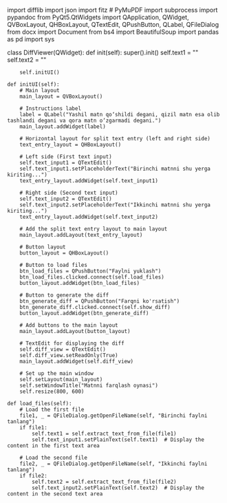 import difflib
import json
import fitz  # PyMuPDF
import subprocess
import pypandoc
from PyQt5.QtWidgets import QApplication, QWidget, QVBoxLayout, QHBoxLayout, QTextEdit, QPushButton, QLabel, QFileDialog
from docx import Document
from bs4 import BeautifulSoup
import pandas as pd
import sys

class DiffViewer(QWidget):
    def init(self):
        super().init()
        self.text1 = ""
        self.text2 = ""

        self.initUI()

    def initUI(self):
        # Main layout
        main_layout = QVBoxLayout()

        # Instructions label
        label = QLabel("Yashil matn qo‘shildi degani, qizil matn esa olib tashlandi degani va qora matn o‘zgarmadi degani.")
        main_layout.addWidget(label)

        # Horizontal layout for split text entry (left and right side)
        text_entry_layout = QHBoxLayout()
        
        # Left side (First text input)
        self.text_input1 = QTextEdit()
        self.text_input1.setPlaceholderText("Birinchi matnni shu yerga kiriting...")
        text_entry_layout.addWidget(self.text_input1)

        # Right side (Second text input)
        self.text_input2 = QTextEdit()
        self.text_input2.setPlaceholderText("Ikkinchi matnni shu yerga kiriting...")
        text_entry_layout.addWidget(self.text_input2)

        # Add the split text entry layout to main layout
        main_layout.addLayout(text_entry_layout)

        # Button layout
        button_layout = QHBoxLayout()

        # Button to load files
        btn_load_files = QPushButton("Faylni yuklash")
        btn_load_files.clicked.connect(self.load_files)
        button_layout.addWidget(btn_load_files)

        # Button to generate the diff
        btn_generate_diff = QPushButton("Farqni ko'rsatish")
        btn_generate_diff.clicked.connect(self.show_diff)
        button_layout.addWidget(btn_generate_diff)

        # Add buttons to the main layout
        main_layout.addLayout(button_layout)

        # TextEdit for displaying the diff
        self.diff_view = QTextEdit()
        self.diff_view.setReadOnly(True)
        main_layout.addWidget(self.diff_view)

        # Set up the main window
        self.setLayout(main_layout)
        self.setWindowTitle("Matnni farqlash oynasi")
        self.resize(800, 600)
    
    def load_files(self):
        # Load the first file
        file1, _ = QFileDialog.getOpenFileName(self, "Birinchi faylni tanlang")
        if file1:
            self.text1 = self.extract_text_from_file(file1)
            self.text_input1.setPlainText(self.text1)  # Display the content in the first text area

        # Load the second file
        file2, _ = QFileDialog.getOpenFileName(self, "Ikkinchi faylni tanlang")
        if file2:
            self.text2 = self.extract_text_from_file(file2)
            self.text_input2.setPlainText(self.text2)  # Display the content in the second text area